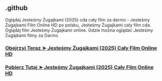 ## .github

Oglądaj Jesteśmy Żugajkami (2025) cda cały film za darmo - Jesteśmy Żugajkami Film Online HD po polsku, Jesteśmy Żugajkami caly film cda. Oglądaj film Jesteśmy Żugajkami online. Gdzie można oglądać Jesteśmy Żugajkami filmy za Darmo

### [Obejrzyj Teraz ➤ Jesteśmy Żugajkami (2025) Cały Film Online HD](https://watching4khdmovies.blogspot.com/2025/03/jestesmy.html)

### [Pobierz Tutaj ➤ Jesteśmy Żugajkami (2025) Cały Film Online HD](https://watching4khdmovies.blogspot.com/2025/03/jestesmy.html)
